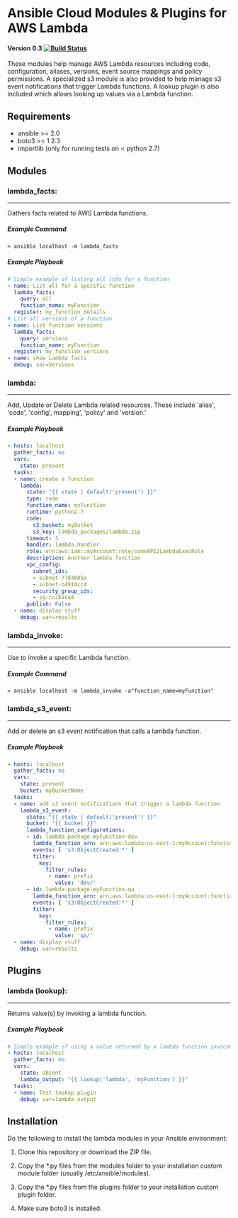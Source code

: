 # Ansible Cloud Modules & Plugins for AWS Lambda
#### Version 0.3 [![Build Status](https://travis-ci.org/pjodouin/ansible-lambda.svg)](https://travis-ci.org/pjodouin/ansible-lambda)

These modules help manage AWS Lambda resources including code, configuration, aliases, versions, event source mappings and policy permissions. A specialized s3
module is also provided to help manage s3 event notifications that trigger Lambda functions.  A lookup plugin is also included which allows looking up values via a Lambda function.
## Requirements
- ansible >= 2.0
- boto3 >= 1.2.3
- importlib (only for running tests on < python 2.7)

## Modules
### lambda_facts:
___
Gathers facts related to AWS Lambda functions.

##### Example Command
`> ansible localhost -m lambda_facts`

##### Example Playbook
```yaml
# Simple example of listing all info for a function
- name: List all for a specific function
  lambda_facts:
    query: all
    function_name: myFunction
  register: my_function_details
# List all versions of a function
- name: List function versions
  lambda_facts:
    query: versions
    function_name: myFunction
  register: my_function_versions
- name: show Lambda facts
  debug: var=Versions
```

### lambda:
___
Add, Update or Delete Lambda related resources. These include 'alias', 'code', 'config', mapping', 'policy' and 'version.'

##### Example Playbook
```yaml
- hosts: localhost
  gather_facts: no
  vars:
    state: present
  tasks:
  - name: create a function
    lambda:
      state: "{{ state | default('present') }}"
      type: code
      function_name: myFunction
      runtime: python2.7
      code:
        s3_bucket: myBucket
        s3_key: lambda_packages/lambda.zip
      timeout: 3
      handler: lambda.handler
      role: arn:aws:iam::myAccount:role/someAPI2LambdaExecRole
      description: Another lambda function
      vpc_config:
        subnet_ids:
        - subnet-77d3085a
        - subnet-b4910cc4
        security_group_ids:
        - sg-cc2b9ca4
      publish: False
  - name: display stuff
    debug: var=results

```

### lambda_invoke:
___
Use to invoke a specific Lambda function.

##### Example Command
`> ansible localhost -m lambda_invoke -a"function_name=myFunction"`


### lambda_s3_event:
___
Add or delete an s3 event notification that calls a lambda function.

##### Example Playbook
```yaml
- hosts: localhost
  gather_facts: no
  vars:
    state: present
    bucket: myBucketName
  tasks:
  - name: add s3 event notifications that trigger a lambda function
    lambda_s3_event:
      state: "{{ state | default('present') }}"
      bucket: "{{ bucket }}"
      lambda_function_configurations:
      - id: lambda-package-myFunction-dev
        lambda_function_arn: arn:aws:lambda:us-east-1:myAccount:function:myFunction:Dev
        events: [ 's3:ObjectCreated:*' ]
        filter:
          key:
            filter_rules:
             - name: prefix
               value: 'dev/'
      - id: lambda-package-myFunction-qa
        lambda_function_arn: arn:aws:lambda:us-east-1:myAccount:function:myFunction:QA
        events: [ 's3:ObjectCreated:*' ]
        filter:
          key:
            filter_rules:
             - name: prefix
               value: 'qa/'
  - name: display stuff
    debug: var=results
```

## Plugins
### lambda (lookup):
___
Returns value(s) by invoking a lambda function.

##### Example Playbook
```yaml
# Simple example of using a value returned by a lambda function invocation
- hosts: localhost
  gather_facts: no
  vars:
    state: absent
    lambda_output: "{{ lookup('lambda', 'myFunction') }}"
  tasks:
  - name: Test lookup plugin
    debug: var=lambda_output

```

## Installation

Do the following to install the lambda modules in your Ansible environment:

1. Clone this repository or download the ZIP file.

2. Copy the *.py files from the modules folder to your installation custom module folder (usually /etc/ansible/modules).

3. Copy the *.py files from the plugins folder to your installation custom plugin folder.

4. Make sure boto3 is installed.








